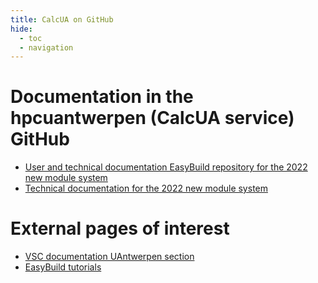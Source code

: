 ```yaml
---
title: CalcUA on GitHub 
hide:
  - toc
  - navigation
---
```


# Documentation in the hpcuantwerpen (CalcUA service) GitHub

-   [User and technical documentation EasyBuild repository for the 2022 new module system](https://hpcuantwerpen.github.io/UAntwerpen-easybuild)
-   [Technical documentation for the 2022 new module system](https://hpcuantwerpen.github.io/UAntwerpen-modules)

# External pages of interest

-   [VSC documentation UAntwerpen section](https://docs.vscentrum.be/en/latest/antwerp/tier2_hardware.html)
-   [EasyBuild tutorials](https://easybuild.io/tutorial/)

